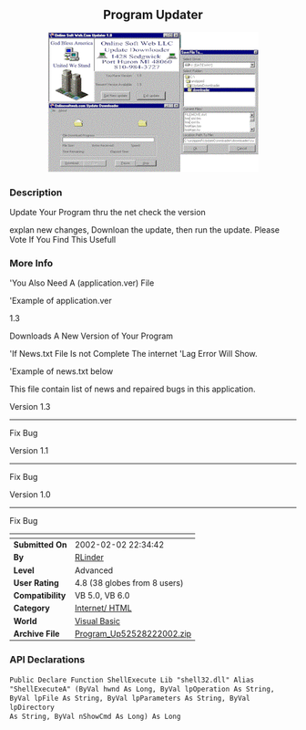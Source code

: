 ﻿<div align="center">

## Program Updater

<img src="PIC20022222344264.gif">
</div>

### Description

Update Your Program thru the net check the version

explan new changes, Downloan the update, then run the update. Please Vote If You Find This Usefull
 
### More Info
 
'You Also Need A (application.ver) File

'Example of application.ver

1.3

Downloads A New Version of Your Program

'If News.txt File Is not Complete The internet 'Lag Error Will Show.

'Example of news.txt below

This file contain list of news and repaired bugs in this application.

Version 1.3

----

Fix Bug

Version 1.1

----

Fix Bug

Version 1.0

----

Fix Bug


<span>             |<span>
---                |---
**Submitted On**   |2002-02-02 22:34:42
**By**             |[RLinder](https://github.com/Planet-Source-Code/PSCIndex/blob/master/ByAuthor/rlinder.md)
**Level**          |Advanced
**User Rating**    |4.8 (38 globes from 8 users)
**Compatibility**  |VB 5\.0, VB 6\.0
**Category**       |[Internet/ HTML](https://github.com/Planet-Source-Code/PSCIndex/blob/master/ByCategory/internet-html__1-34.md)
**World**          |[Visual Basic](https://github.com/Planet-Source-Code/PSCIndex/blob/master/ByWorld/visual-basic.md)
**Archive File**   |[Program\_Up52528222002\.zip](https://github.com/Planet-Source-Code/rlinder-program-updater__1-31440/archive/master.zip)

### API Declarations

```
Public Declare Function ShellExecute Lib "shell32.dll" Alias
"ShellExecuteA" (ByVal hwnd As Long, ByVal lpOperation As String,
ByVal lpFile As String, ByVal lpParameters As String, ByVal lpDirectory
As String, ByVal nShowCmd As Long) As Long
```





